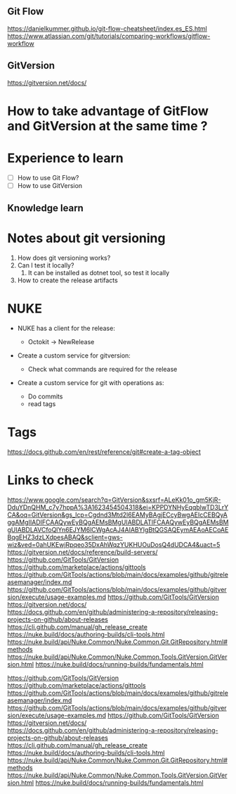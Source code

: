 ## Git Flow
https://danielkummer.github.io/git-flow-cheatsheet/index.es_ES.html
https://www.atlassian.com/git/tutorials/comparing-workflows/gitflow-workflow

## GitVersion
https://gitversion.net/docs/

# How to take advantage of GitFlow and GitVersion at the same time ?

# Experience to learn

- [ ] How to use Git Flow?
- [ ] How to use GitVersion

## Knowledge learn
# Notes about git versioning

1. How does git versioning works?
2. Can I test it locally?
   1. It can be installed as dotnet tool, so test it locally
3. How to create the release artifacts

# NUKE
* NUKE has a client for the release:
  * Octokit -> NewRelease

* Create a custom service for gitversion:
  * Check what commands are required for the release
* Create a custom service for git with operations as:
  * Do commits
  * read tags

# Tags

https://docs.github.com/en/rest/reference/git#create-a-tag-object

# Links to check

https://www.google.com/search?q=GitVersion&sxsrf=ALeKk01o_gm5KjR-DduYDnQHM_c7y7hppA%3A1623454504318&ei=KPPDYNHyEqqblwTD3LrYCA&oq=GitVersion&gs_lcp=Cgdnd3Mtd2l6EAMyBAgjECcyBwgAEIcCEBQyAggAMgIIADIFCAAQywEyBQgAEMsBMgUIABDLATIFCAAQywEyBQgAEMsBMgUIABDLAVCfoQlYn6EJYM6lCWgAcAJ4AIABYIgBtQGSAQEymAEAoAECoAEBqgEHZ3dzLXdpesABAQ&sclient=gws-wiz&ved=0ahUKEwjRpqeo35DxAhWqzYUKHUOuDosQ4dUDCA4&uact=5
https://gitversion.net/docs/reference/build-servers/
https://github.com/GitTools/GitVersion
https://github.com/marketplace/actions/gittools
https://github.com/GitTools/actions/blob/main/docs/examples/github/gitreleasemanager/index.md
https://github.com/GitTools/actions/blob/main/docs/examples/github/gitversion/execute/usage-examples.md
https://github.com/GitTools/GitVersion
https://gitversion.net/docs/
https://docs.github.com/en/github/administering-a-repository/releasing-projects-on-github/about-releases
https://cli.github.com/manual/gh_release_create
https://nuke.build/docs/authoring-builds/cli-tools.html
https://nuke.build/api/Nuke.Common/Nuke.Common.Git.GitRepository.html#methods
https://nuke.build/api/Nuke.Common/Nuke.Common.Tools.GitVersion.GitVersion.html
https://nuke.build/docs/running-builds/fundamentals.html


https://github.com/GitTools/GitVersion
https://github.com/marketplace/actions/gittools
https://github.com/GitTools/actions/blob/main/docs/examples/github/gitreleasemanager/index.md
https://github.com/GitTools/actions/blob/main/docs/examples/github/gitversion/execute/usage-examples.md
https://github.com/GitTools/GitVersion
https://gitversion.net/docs/
https://docs.github.com/en/github/administering-a-repository/releasing-projects-on-github/about-releases
https://cli.github.com/manual/gh_release_create
https://nuke.build/docs/authoring-builds/cli-tools.html
https://nuke.build/api/Nuke.Common/Nuke.Common.Git.GitRepository.html#methods
https://nuke.build/api/Nuke.Common/Nuke.Common.Tools.GitVersion.GitVersion.html
https://nuke.build/docs/running-builds/fundamentals.html
